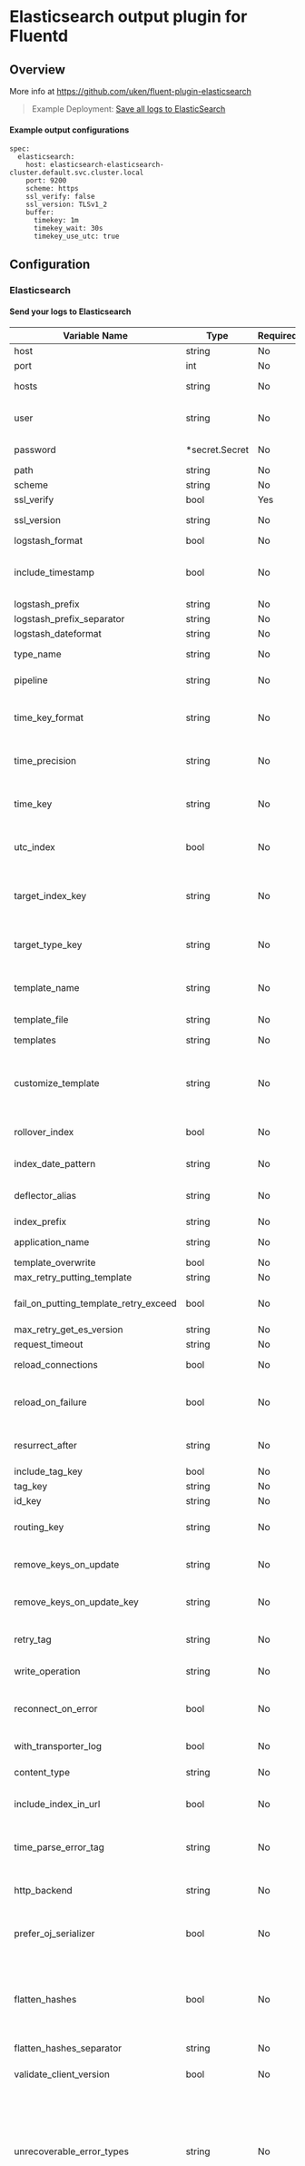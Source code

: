 # Elasticsearch output plugin for Fluentd
## Overview
More info at https://github.com/uken/fluent-plugin-elasticsearch
>Example Deployment: [Save all logs to ElasticSearch](../../../docs/example-es.md)

 #### Example output configurations
 ```
 spec:
   elasticsearch:
     host: elasticsearch-elasticsearch-cluster.default.svc.cluster.local
     port: 9200
     scheme: https
     ssl_verify: false
     ssl_version: TLSv1_2
     buffer:
       timekey: 1m
       timekey_wait: 30s
       timekey_use_utc: true
 ```

## Configuration
### Elasticsearch
#### Send your logs to Elasticsearch

| Variable Name | Type | Required | Default | Description |
|---|---|---|---|---|
| host | string | No | localhost | You can specify Elasticsearch host by this parameter. <br> |
| port | int | No |  9200 | You can specify Elasticsearch port by this parameter.<br> |
| hosts | string | No | - | You can specify multiple Elasticsearch hosts with separator ",". If you specify hosts option, host and port options are ignored.<br> |
| user | string | No | - | User for HTTP Basic authentication. This plugin will escape required URL encoded characters within %{} placeholders. e.g. %{demo+}<br> |
| password | *secret.Secret | No | - | Password for HTTP Basic authentication.<br>[Secret](./secret.md)<br> |
| path | string | No | - | Path for HTTP Basic authentication.<br> |
| scheme | string | No |  http | Connection scheme <br> |
| ssl_verify | bool | Yes | true | Skip ssl verification (default: true)<br> |
| ssl_version | string | No | - | If you want to configure SSL/TLS version, you can specify ssl_version parameter. [SSLv23, TLSv1, TLSv1_1, TLSv1_2]<br> |
| logstash_format | bool | No |  false | Enable Logstash log format.<br> |
| include_timestamp | bool | No | - | Adds a @timestamp field to the log, following all settings logstash_format does, except without the restrictions on index_name. This allows one to log to an alias in Elasticsearch and utilize the rollover API.<br> |
| logstash_prefix | string | No |  true | Set the Logstash prefix.<br> |
| logstash_prefix_separator | string | No |  - | Set the Logstash prefix separator.<br> |
| logstash_dateformat | string | No |  %Y.%m.%d | Set the Logstash date format.<br> |
| type_name | string | No |  fluentd | Set the index type for elasticsearch. This is the fallback if `target_type_key` is missing. <br> |
| pipeline | string | No | - | This param is to set a pipeline id of your elasticsearch to be added into the request, you can configure ingest node.<br> |
| time_key_format | string | No | - | The format of the time stamp field (@timestamp or what you specify with time_key). This parameter only has an effect when logstash_format is true as it only affects the name of the index we write to.<br> |
| time_precision | string | No | - | Should the record not include a time_key, define the degree of sub-second time precision to preserve from the time portion of the routed event.<br> |
| time_key | string | No | - | By default, when inserting records in Logstash format, @timestamp is dynamically created with the time at log ingestion. If you'd like to use a custom time, include an @timestamp with your record.<br> |
| utc_index | bool | No |  true | By default, the records inserted into index logstash-YYMMDD with UTC (Coordinated Universal Time). This option allows to use local time if you describe utc_index to false.<br> |
| target_index_key | string | No | - | Tell this plugin to find the index name to write to in the record under this key in preference to other mechanisms. Key can be specified as path to nested record using dot ('.') as a separator. https://github.com/uken/fluent-plugin-elasticsearch#target_index_key<br> |
| target_type_key | string | No |  true | Similar to target_index_key config, find the type name to write to in the record under this key (or nested record). If key not found in record - fallback to type_name.<br> |
| template_name | string | No | - | The name of the template to define. If a template by the name given is already present, it will be left unchanged, unless template_overwrite is set, in which case the template will be updated.<br> |
| template_file | string | No | - | The path to the file containing the template to install.<br> |
| templates | string | No | - | Specify index templates in form of hash. Can contain multiple templates.<br> |
| customize_template | string | No | - | Specify the string and its value to be replaced in form of hash. Can contain multiple key value pair that would be replaced in the specified template_file. This setting only creates template and to add rollover index please check the rollover_index configuration.<br> |
| rollover_index | bool | No |  false | Specify this as true when an index with rollover capability needs to be created. https://github.com/uken/fluent-plugin-elasticsearch#rollover_index<br> |
| index_date_pattern | string | No |  now/d | Specify this to override the index date pattern for creating a rollover index.<br> |
| deflector_alias | string | No | - | Specify the deflector alias which would be assigned to the rollover index created. This is useful in case of using the Elasticsearch rollover API<br> |
| index_prefix | string | No | - | Specify the index prefix for the rollover index to be created.<br> |
| application_name | string | No |  default | Specify the application name for the rollover index to be created.<br> |
| template_overwrite | bool | No |  false | Always update the template, even if it already exists.<br> |
| max_retry_putting_template | string | No |  10 | You can specify times of retry putting template.<br> |
| fail_on_putting_template_retry_exceed | bool | No |  true | Indicates whether to fail when max_retry_putting_template is exceeded. If you have multiple output plugin, you could use this property to do not fail on fluentd statup.<br> |
| max_retry_get_es_version | string | No |  15 | You can specify times of retry obtaining Elasticsearch version.<br> |
| request_timeout | string | No |  5s | You can specify HTTP request timeout.<br> |
| reload_connections | bool | No |  true | You can tune how the elasticsearch-transport host reloading feature works.<br> |
| reload_on_failure | bool | No |  false | Indicates that the elasticsearch-transport will try to reload the nodes addresses if there is a failure while making the request, this can be useful to quickly remove a dead node from the list of addresses.<br> |
| resurrect_after | string | No |  60s | You can set in the elasticsearch-transport how often dead connections from the elasticsearch-transport's pool will be resurrected.<br> |
| include_tag_key | bool | No |  false | This will add the Fluentd tag in the JSON record.<br> |
| tag_key | string | No |  tag | This will add the Fluentd tag in the JSON record.<br> |
| id_key | string | No | - | https://github.com/uken/fluent-plugin-elasticsearch#id_key<br> |
| routing_key | string | No | - | Similar to parent_key config, will add _routing into elasticsearch command if routing_key is set and the field does exist in input event.<br> |
| remove_keys_on_update | string | No | - | Remove keys on update will not update the configured keys in elasticsearch when a record is being updated. This setting only has any effect if the write operation is update or upsert.<br> |
| remove_keys_on_update_key | string | No | - | This setting allows remove_keys_on_update to be configured with a key in each record, in much the same way as target_index_key works.<br> |
| retry_tag | string | No | - | This setting allows custom routing of messages in response to bulk request failures. The default behavior is to emit failed records using the same tag that was provided.<br> |
| write_operation | string | No |  index | The write_operation can be any of: (index,create,update,upsert)<br> |
| reconnect_on_error | bool | No |  false | Indicates that the plugin should reset connection on any error (reconnect on next send). By default it will reconnect only on "host unreachable exceptions". We recommended to set this true in the presence of elasticsearch shield.<br> |
| with_transporter_log | bool | No |  false | This is debugging purpose option to enable to obtain transporter layer log. <br> |
| content_type | string | No |  application/json | With content_type application/x-ndjson, elasticsearch plugin adds application/x-ndjson as Content-Type in payload. <br> |
| include_index_in_url | bool | No | - | With this option set to true, Fluentd manifests the index name in the request URL (rather than in the request body). You can use this option to enforce an URL-based access control.<br> |
| time_parse_error_tag | string | No | - | With logstash_format true, elasticsearch plugin parses timestamp field for generating index name. If the record has invalid timestamp value, this plugin emits an error event to @ERROR label with time_parse_error_tag configured tag.<br> |
| http_backend | string | No |  excon | With http_backend typhoeus, elasticsearch plugin uses typhoeus faraday http backend. Typhoeus can handle HTTP keepalive. <br> |
| prefer_oj_serializer | bool | No |  fqlse | With default behavior, Elasticsearch client uses Yajl as JSON encoder/decoder. Oj is the alternative high performance JSON encoder/decoder. When this parameter sets as true, Elasticsearch client uses Oj as JSON encoder/decoder. <br> |
| flatten_hashes | bool | No | - | Elasticsearch will complain if you send object and concrete values to the same field. For example, you might have logs that look this, from different places:<br>{"people" => 100} {"people" => {"some" => "thing"}}<br>The second log line will be rejected by the Elasticsearch parser because objects and concrete values can't live in the same field. To combat this, you can enable hash flattening.<br> |
| flatten_hashes_separator | string | No | - | Flatten separator<br> |
| validate_client_version | bool | No |  false | When you use mismatched Elasticsearch server and client libraries, fluent-plugin-elasticsearch cannot send data into Elasticsearch. <br> |
| unrecoverable_error_types | string | No | - | Default unrecoverable_error_types parameter is set up strictly. Because es_rejected_execution_exception is caused by exceeding Elasticsearch's thread pool capacity. Advanced users can increase its capacity, but normal users should follow default behavior.<br>If you want to increase it and forcibly retrying bulk request, please consider to change unrecoverable_error_types parameter from default value.<br>Change default value of thread_pool.bulk.queue_size in elasticsearch.yml)<br> |
| verify_es_version_at_startup | bool | No |  true | Because Elasticsearch plugin should change behavior each of Elasticsearch major versions.<br>For example, Elasticsearch 6 starts to prohibit multiple type_names in one index, and Elasticsearch 7 will handle only _doc type_name in index.<br>If you want to disable to verify Elasticsearch version at start up, set it as false.<br>When using the following configuration, ES plugin intends to communicate into Elasticsearch 6. <br> |
| default_elasticsearch_version | string | No | - | This parameter changes that ES plugin assumes default Elasticsearch version. The default value is 5.<br> |
| custom_headers | string | No |  {} | This parameter adds additional headers to request. Example: {"token":"secret"} <br> |
| log_es_400_reason | bool | No |  false | By default, the error logger won't record the reason for a 400 error from the Elasticsearch API unless you set log_level to debug. However, this results in a lot of log spam, which isn't desirable if all you want is the 400 error reasons. You can set this true to capture the 400 error reasons without all the other debug logs. <br> |
| suppress_doc_wrap | bool | No |  false | By default, record body is wrapped by 'doc'. This behavior can not handle update script requests. You can set this to suppress doc wrapping and allow record body to be untouched. <br> |
| ignore_exceptions | string | No | - | A list of exception that will be ignored - when the exception occurs the chunk will be discarded and the buffer retry mechanism won't be called. It is possible also to specify classes at higher level in the hierarchy. For example<br>`ignore_exceptions ["Elasticsearch::Transport::Transport::ServerError"]`<br>will match all subclasses of ServerError - Elasticsearch::Transport::Transport::Errors::BadRequest, Elasticsearch::Transport::Transport::Errors::ServiceUnavailable, etc.<br> |
| exception_backup | bool | No |  true | Indicates whether to backup chunk when ignore exception occurs. <br> |
| bulk_message_request_threshold | string | No |  20MB | Configure bulk_message request splitting threshold size.<br>Default value is 20MB. (20 * 1024 * 1024)<br>If you specify this size as negative number, bulk_message request splitting feature will be disabled. <br> |
| buffer | *Buffer | No | - | [Buffer](./buffer.md)<br> |
